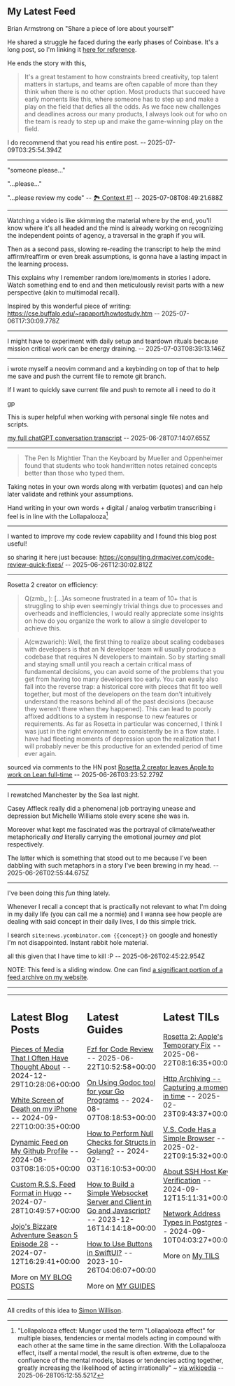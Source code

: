 ## My Latest Feed

<!-- feed starts -->
Brian Armstrong on "Share a piece of lore about yourself"

He shared  a struggle he faced during the early phases of Coinbase. It's a long post, so I'm linking it [here for reference](https://x.com/brian_armstrong/status/1942673835381383289).

He ends the story with this,

>  It's a great testament to how constraints breed creativity, top talent matters in startups, and teams are often capable of more than they think when there is no other option.
> Most products that succeed have early moments like this, where someone has to step up and make a play on the field that defies all the odds. As we face new challenges and deadlines across our many products, I always look out for who on the team is ready to step up and make the game-winning play on the field.

I do recommend that you read his entire post.  -- 2025-07-09T03:25:54.394Z

---

"someone please..."

"...please..."

"...please review my code" -- [🏞️ Context #1](https://cpx.tnvmadhav.me/content/image/content-images/image_FZZ6uNn.png) -- 2025-07-08T08:49:21.688Z

---

Watching a video is like skimming the material where by the end, you'll know where it's all headed and the mind is already working on recognizing the independent points of agency, a traversal in the graph if you will.


Then as a second pass, slowing re-reading the transcript to help the mind affirm/reaffirm or even break assumptions, is gonna have a lasting impact in the learning process.


This explains why I remember random lore/moments in stories I adore. Watch something end to end and then meticulously revisit parts with a new perspective (akin to multimodal recall).


Inspired by this wonderful piece of writing: https://cse.buffalo.edu/~rapaport/howtostudy.htm  -- 2025-07-06T17:30:09.778Z

---

I might have to experiment with daily setup and teardown rituals because mission critical work can be energy draining.  -- 2025-07-03T08:39:13.146Z

---

i wrote myself a neovim command and a keybinding on top of that to help me save and push the current file to remote git branch.

If I want to quickly save current file and push to remote all i need to do it

<Leader>gp

This is super helpful when working with personal single file notes and scripts.

[my full chatGPT conversation transcript](https://bagel.ink/c/V5l6Y8)  -- 2025-06-28T07:14:07.655Z

---

>  The Pen Is Mightier Than the Keyboard by Mueller and Oppenheimer found that students who took handwritten notes retained concepts better than those who typed them. 

Taking notes in your own words along with verbatim (quotes) and can help later validate and rethink your assumptions.

Hand writing in your own words + digital / analog verbatim transcribing i feel is in line with the Lollapalooza[^1]


[^1]: "Lollapalooza effect: Munger used the term "Lollapalooza effect" for multiple biases, tendencies or mental models acting in compound with each other at the same time in the same direction. With the Lollapalooza effect, itself a mental model, the result is often extreme, due to the confluence of the mental models, biases or tendencies acting together, greatly increasing the likelihood of acting irrationally" ~ [via wikipedia](https://en.wikipedia.org/wiki/Charlie_Munger)  -- 2025-06-28T05:12:55.521Z

---

I wanted to improve my code review capability and I found this blog post useful!

so sharing it here just because:
https://consulting.drmaciver.com/code-review-quick-fixes/  -- 2025-06-26T12:30:02.812Z

---

Rosetta 2 creator on efficiency:

> Q(zmb_ ): [...]As someone frustrated in a team of 10+ that is struggling to ship even seemingly trivial things due to processes and overheads and inefficiencies, I would really appreciate some insights on how do you organize the work to allow a single developer to achieve this.

> A(cwzwarich): Well, the first thing to realize about scaling codebases with developers is that an N developer team will usually produce a codebase that requires N developers to maintain. So by starting small and staying small until you reach a certain critical mass of fundamental decisions, you can avoid some of the problems that you get from having too many developers too early. You can easily also fall into the reverse trap: a historical core with pieces that fit too well together, but most of the developers on the team don’t intuitively understand the reasons behind all of the past decisions (because they weren’t there when they happened). This can lead to poorly affixed additions to a system in response to new features or requirements.
As far as Rosetta in particular was concerned, I think I was just in the right environment to consistently be in a flow state. I have had fleeting moments of depression upon the realization that I will probably never be this productive for an extended period of time ever again.


sourced via comments to the HN post [Rosetta 2 creator leaves Apple to work on Lean full-time](https://news.ycombinator.com/item?id=42483895)  -- 2025-06-26T03:23:52.279Z

---

I rewatched Manchester by the Sea last night.

Casey Affleck really did a phenomenal job portraying unease and depression but Michelle Williams stole every scene she was in.

Moreover what kept me fascinated was the portrayal of climate/weather metaphorically *and* literally carrying the emotional journey *and* plot respectively.

The latter which is something that stood out to me because I've been dabbling with such metaphors in a story I've been brewing in my head.  -- 2025-06-26T02:55:44.675Z

---

I've been doing this *fun* thing lately.

Whenever I recall a concept that is practically not relevant to what I'm doing in my daily life (you can call me a normie) and I wanna see how people are dealing with said concept in their daily lives, I do this simple trick.

I search  `site:news.ycombinator.com {{concept}}` on google and honestly I'm not disappointed. Instant rabbit hole material.


all this given that I have time to kill :P  -- 2025-06-26T02:45:22.954Z
<!-- feed ends -->

NOTE: This feed is a sliding window. One can find [a significant portion of a feed archive on my website](https://tnvmadhav.me/feed/).

---


<table><tr><td valign="top" width="33%">

## Latest Blog Posts

<!-- blog starts -->
[Pieces of Media That I Often Have Thought About](https://tnvmadhav.me/blog/pieces-of-media-that-i-often-have-thought-about/) -- 2024-12-29T10:28:06+00:00

[White Screen of Death on my iPhone](https://tnvmadhav.me/blog/white-screen-of-death-on-my-iphone/) -- 2024-09-22T10:00:35+00:00

[Dynamic Feed on My Github Profile](https://tnvmadhav.me/blog/dynamic-feed-on-my-github-profile/) -- 2024-08-03T08:16:05+00:00

[Custom R.S.S. Feed Format in Hugo](https://tnvmadhav.me/blog/custom-rss-feed-format-in-hugo/) -- 2024-07-28T10:49:57+00:00

[Jojo's Bizzare Adventure Season 5 Episode 28](https://tnvmadhav.me/blog/jojos-bizzare-adventure-season-5-episode-28/) -- 2024-07-12T16:29:41+00:00

More on [MY BLOG POSTS](https://tnvmadhav.me/blog/)
<!-- blog ends -->

</td><td valign="top" width="34%">

## Latest Guides

<!-- guide starts -->
[Fzf for Code Review](https://tnvmadhav.me/guides/fzf-for-code-review/) -- 2025-06-22T10:52:58+00:00

[On Using Godoc tool for your Go Programs](https://tnvmadhav.me/guides/on-using-godoc-tool/) -- 2024-08-07T08:18:53+00:00

[How to Perform Null Checks for Structs in Golang?](https://tnvmadhav.me/guides/how-to-perform-null-checks-for-structs-in-golang/) -- 2024-02-03T16:10:53+00:00

[How to Build a Simple Websocket Server and Client in Go and Javascript?](https://tnvmadhav.me/guides/how-to-build-a-simple-websocket-server-and-client-in-go/) -- 2023-12-16T14:14:18+00:00

[How to Use Buttons in SwiftUI?](https://tnvmadhav.me/guides/how-to-use-buttons-in-swiftui/) -- 2023-10-26T04:06:07+00:00

More on [MY GUIDES](https://tnvmadhav.me/guides/)
<!-- guide ends -->

</td><td valign="top" width="33%">

## Latest TILs

<!-- til starts -->
[Rosetta 2: Apple's Temporary Fix](https://tnvmadhav.me/til/rosetta-2/) -- 2025-06-22T08:16:35+00:00

[Http Archiving -- Capturing a moment in time](https://tnvmadhav.me/til/http-archiving/) -- 2025-02-23T09:43:37+00:00

[V.S. Code Has a Simple Browser](https://tnvmadhav.me/til/vscode-has-a-simple-browser/) -- 2025-02-22T09:15:32+00:00

[About SSH Host Key Verification](https://tnvmadhav.me/til/ssh-host-key-verification/) -- 2024-09-12T15:11:31+00:00

[Network Address Types in Postgres](https://tnvmadhav.me/til/network-address-types-in-postgres/) -- 2024-09-10T04:03:27+00:00

More on [My TILS](https://tnvmadhav.me/til/)
<!-- til ends -->

</td></tr></table>


All credits of this idea to [Simon Willison](https://github.com/simonw/simonw/).